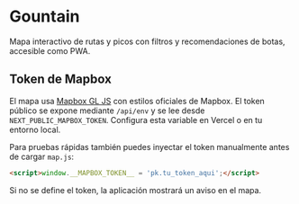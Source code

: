 # Gountain

Mapa interactivo de rutas y picos con filtros y recomendaciones de botas, accesible como PWA.

## Token de Mapbox

El mapa usa [Mapbox GL JS](https://www.mapbox.com/mapbox-gljs) con estilos oficiales de Mapbox.
El token público se expone mediante `/api/env` y se lee desde `NEXT_PUBLIC_MAPBOX_TOKEN`.
Configura esta variable en Vercel o en tu entorno local.

Para pruebas rápidas también puedes inyectar el token manualmente antes de cargar `map.js`:

```html
<script>window.__MAPBOX_TOKEN__ = 'pk.tu_token_aqui';</script>
```

Si no se define el token, la aplicación mostrará un aviso en el mapa.
